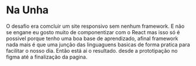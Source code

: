 # Na Unha
O desafio era comcluir um site responsivo sem nenhum framework.
E não se engane eu gosto muito de componentizar com o React mas isso só é possivel porque tenho uma boa base de aprendizado, afinal framework nada mais é que uma junção das linguaguens basicas de forma pratica para facilitar o nosso dia.
Então está ai o resultado. desde a prototipação no figma até a finalização da pagina.